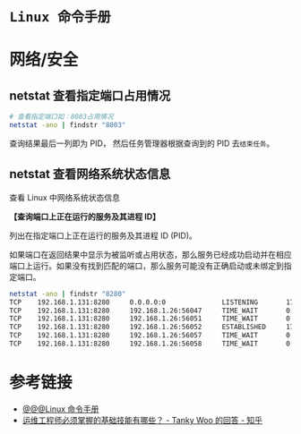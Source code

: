 # `Linux 命令手册`

# 网络/安全

## netstat 查看指定端口占用情况

```bash
# 查看指定端口如：8003占用情况
netstat -ano | findstr "8003"
```

查询结果最后一列即为 PID，
然后任务管理器根据查询到的 PID 去`结束任务`。

## netstat 查看网络系统状态信息

查看 Linux 中网络系统状态信息

**【查询端口上正在运行的服务及其进程 ID】**

列出在指定端口上正在运行的服务及其进程 ID (PID)。

如果端口在返回结果中显示为被监听或占用状态，那么服务已经成功启动并在相应端口上运行。如果没有找到匹配的端口，那么服务可能没有正确启动或未绑定到指定端口。

```bash
netstat -ano | findstr "8280"
TCP    192.168.1.131:8280     0.0.0.0:0              LISTENING       17544
TCP    192.168.1.131:8280     192.168.1.26:56047     TIME_WAIT       0
TCP    192.168.1.131:8280     192.168.1.26:56051     TIME_WAIT       0
TCP    192.168.1.131:8280     192.168.1.26:56052     ESTABLISHED     17544
TCP    192.168.1.131:8280     192.168.1.26:56057     TIME_WAIT       0
TCP    192.168.1.131:8280     192.168.1.26:56058     TIME_WAIT       0
```

# 参考链接

- [@@@Linux 命令手册](https://www.linux-man.cn/)
- [运维工程师必须掌握的基础技能有哪些？ - Tanky Woo 的回答 - 知乎](https://www.zhihu.com/question/23665108/answer/25299881)
